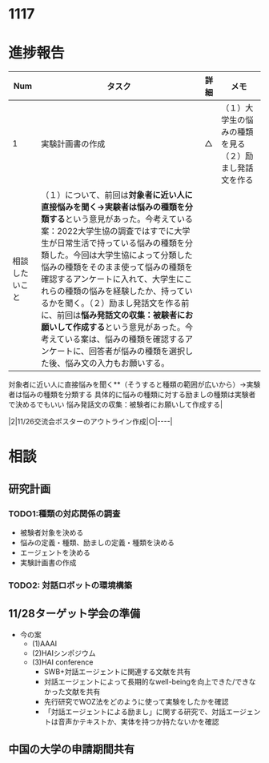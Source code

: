 # 1117

# 進捗報告
|Num|タスク|詳細|メモ|
|----|----|----|----|
|1|実験計画書の作成|△|（１）大学生の悩みの種類を見る（２）励まし発話文を作る|
|相談したいこと|（１）について、前回は**対象者に近い人に直接悩みを聞く→実験者は悩みの種類を分類する**という意見があった。今考えている案：2022大学生協の調査ではすでに大学生が日常生活で持っている悩みの種類を分類した。今回は大学生協によって分類した悩みの種類をそのまま使って悩みの種類を確認するアンケートに入れて、大学生にこれらの種類の悩みを経験したか、持っているかを聞く。（２）励まし発話文を作る前に、前回は**悩み発話文の収集：被験者にお願いして作成する**という意見があった。今考えている案は、悩みの種類を確認するアンケートに、回答者が悩みの種類を選択した後、悩み文の入力もお願いする。

対象者に近い人に直接悩みを聞く**（そうすると種類の範囲が広いから）→実験者は悩みの種類を分類する
具体的に悩みの種類に対する励ましの種類は実験者で決めるでもいい
悩み発話文の収集：被験者にお願いして作成する|


|2|11/26交流会ポスターのアウトライン作成|○|----|


# 相談
## 研究計画
### TODO1:種類の対応関係の調査
- 被験者対象を決める
- 悩みの定義・種類、励ましの定義・種類を決める
- エージェントを決める
- 実験計画書の作成
### TODO2: 対話ロボットの環境構築

## 11/28ターゲット学会の準備
- 今の案
  - (1)AAAI
  - (2)HAIシンポジウム
  - (3)HAI conference
    - SWB+対話エージェントに関連する文献を共有
    - 対話エージェントによって長期的なwell-beingを向上できた/できなかった文献を共有
    - 先行研究でWOZ法をどのように使って実験をしたかを確認
    - 「対話エージェントによる励まし」に関する研究で、対話エージェントは音声かテキストか、実体を持つか持たないかを確認
## 中国の大学の申請期間共有



